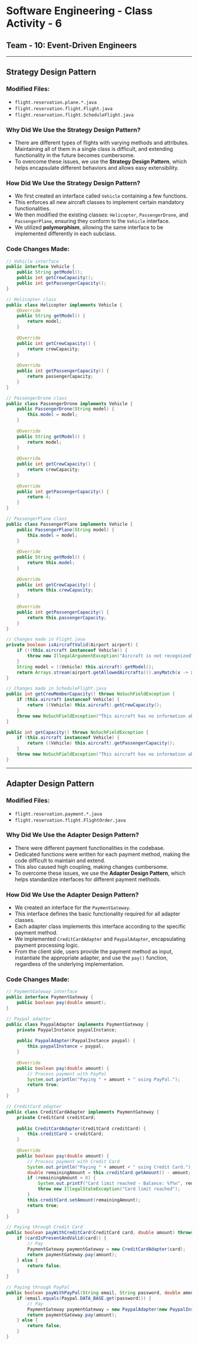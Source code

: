# Software Engineering - Class Activity - 6
## Team - 10: Event-Driven Engineers

---

## Strategy Design Pattern

### Modified Files:
- `flight.reservation.plane.*.java`
- `flight.reservation.flight.Flight.java`
- `flight.reservation.flight.ScheduleFlight.java`

### Why Did We Use the Strategy Design Pattern?
- There are different types of flights with varying methods and attributes. Maintaining all of them in a single class is difficult, and extending functionality in the future becomes cumbersome.
- To overcome these issues, we use the **Strategy Design Pattern**, which helps encapsulate different behaviors and allows easy extensibility.

### How Did We Use the Strategy Design Pattern?
- We first created an interface called `Vehicle` containing a few functions.
- This enforces all new aircraft classes to implement certain mandatory functionalities.
- We then modified the existing classes: `Helicopter`, `PassengerDrone`, and `PassengerPlane`, ensuring they conform to the `Vehicle` interface.
- We utilized **polymorphism**, allowing the same interface to be implemented differently in each subclass.

### Code Changes Made:
```java
// Vehicle interface
public interface Vehicle {
    public String getModel();
    public int getCrewCapacity();
    public int getPassengerCapacity();
}

// Helicopter class
public class Helicopter implements Vehicle {
    @Override
    public String getModel() {
        return model;
    }
    
    @Override
    public int getCrewCapacity() {
        return crewCapacity;
    }
    
    @Override
    public int getPassengerCapacity() {
        return passengerCapacity;
    }
}

// PassengerDrone class
public class PassengerDrone implements Vehicle {
    public PassengerDrone(String model) {
        this.model = model;
    }
    
    @Override
    public String getModel() {
        return model;
    }
    
    @Override
    public int getCrewCapacity() {
        return crewCapacity;
    }
    
    @Override
    public int getPassengerCapacity() {
        return 4;
    }
}

// PassengerPlane class
public class PassengerPlane implements Vehicle {
    public PassengerPlane(String model) {
        this.model = model;
    }
    
    @Override
    public String getModel() {
        return this.model;
    }
    
    @Override
    public int getCrewCapacity() {
        return this.crewCapacity;
    }
    
    @Override
    public int getPassengerCapacity() {
        return this.passengerCapacity;
    }
}

// Changes made in Flight.java
private boolean isAircraftValid(Airport airport) {
    if (!(this.aircraft instanceof Vehicle)) {
        throw new IllegalArgumentException("Aircraft is not recognized");
    }
    String model = ((Vehicle) this.aircraft).getModel();
    return Arrays.stream(airport.getAllowedAircrafts()).anyMatch(x -> x.equals(model));
}

// Changes made in ScheduleFlight.java
public int getCrewMemberCapacity() throws NoSuchFieldException {
    if (this.aircraft instanceof Vehicle) {
        return ((Vehicle) this.aircraft).getCrewCapacity();
    }
    throw new NoSuchFieldException("This aircraft has no information about its crew capacity");
}

public int getCapacity() throws NoSuchFieldException {
    if (this.aircraft instanceof Vehicle) {
        return ((Vehicle) this.aircraft).getPassengerCapacity();
    }
    throw new NoSuchFieldException("This aircraft has no information about its capacity");
}
```

---

## Adapter Design Pattern

### Modified Files:
- `flight.reservation.payment.*.java`
- `flight.reservation.flight.FlightOrder.java`

### Why Did We Use the Adapter Design Pattern?
- There were different payment functionalities in the codebase.
- Dedicated functions were written for each payment method, making the code difficult to maintain and extend.
- This also caused high coupling, making changes cumbersome.
- To overcome these issues, we use the **Adapter Design Pattern**, which helps standardize interfaces for different payment methods.

### How Did We Use the Adapter Design Pattern?
- We created an interface for the `PaymentGateway`.
- This interface defines the basic functionality required for all adapter classes.
- Each adapter class implements this interface according to the specific payment method.
- We implemented `CreditCardAdapter` and `PaypalAdapter`, encapsulating payment processing logic.
- From the client side, users provide the payment method as input, instantiate the appropriate adapter, and use the `pay()` function, regardless of the underlying implementation.

### Code Changes Made:
```java
// PaymentGateway interface
public interface PaymentGateway {
    public boolean pay(double amount);
}

// Paypal adapter
public class PaypalAdapter implements PaymentGateway {
    private PaypalInstance paypalInstance;
    
    public PaypalAdapter(PaypalInstance paypal) {
        this.paypalInstance = paypal;
    }
    
    @Override
    public boolean pay(double amount) {
        // Process payment with PayPal
        System.out.println("Paying " + amount + " using PayPal.");
        return true;
    }
}

// CreditCard adapter
public class CreditCardAdapter implements PaymentGateway {
    private CreditCard creditCard;
    
    public CreditCardAdapter(CreditCard creditCard) {
        this.creditCard = creditCard;
    }
    
    @Override
    public boolean pay(double amount) {
        // Process payment with Credit Card
        System.out.println("Paying " + amount + " using Credit Card.");
        double remainingAmount = this.creditCard.getAmount() - amount;
        if (remainingAmount < 0) {
            System.out.printf("Card limit reached - Balance: %f%n", remainingAmount);
            throw new IllegalStateException("Card limit reached");
        }
        this.creditCard.setAmount(remainingAmount);
        return true;
    }
}

// Paying through Credit Card
public boolean payWithCreditCard(CreditCard card, double amount) throws IllegalStateException {
    if (cardIsPresentAndValid(card)) {
        // Pay
        PaymentGateway paymentGateway = new CreditCardAdapter(card);
        return paymentGateway.pay(amount);
    } else {
        return false;
    }
}

// Paying through PayPal
public boolean payWithPayPal(String email, String password, double amount) throws IllegalStateException {
    if (email.equals(Paypal.DATA_BASE.get(password))) {
        // Pay
        PaymentGateway paymentGateway = new PaypalAdapter(new PaypalInstance(email, password));
        return paymentGateway.pay(amount);
    } else {
        return false;
    }
}
```
